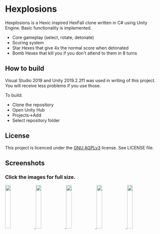 # Hexplosions

Hexplosions is a Hexic inspired HexFall clone written in C# using Unity Engine. Basic functionality is implemented.

 * Core gameplay (select, rotate, detonate)
 * Scoring system
 * Star Hexes that give 4x the normal score when detonated
 * Bomb Hexes that kill you if you don't attend to them in 8 turns

## How to build

Visual Studio 2019 and Unity 2019.2.2f1 was used in writing of this project. You will receive less problems if you use those. 

To build:

 * Clone the repository
 * Open Unity Hub
 * Projects->Add
 * Select repository folder

## License

This project is licenced under the [GNU AGPLv3](https://choosealicense.com/licenses/agpl-3.0/) license. See LICENSE file.

## Screenshots
### Click the images for full size.
<a href="https://user-images.githubusercontent.com/25724155/77219584-64222c80-6b48-11ea-98cc-3a94dc99c6c2.jpeg">
	<img src="https://user-images.githubusercontent.com/25724155/77219584-64222c80-6b48-11ea-98cc-3a94dc99c6c2.jpeg" width="19%">
</a>
<a href="https://user-images.githubusercontent.com/25724155/77219585-64bac300-6b48-11ea-80ee-dca68f1ed049.jpeg">
	<img src="https://user-images.githubusercontent.com/25724155/77219585-64bac300-6b48-11ea-80ee-dca68f1ed049.jpeg" width="19%">
</a>
<a href="https://user-images.githubusercontent.com/25724155/77219587-65ebf000-6b48-11ea-8585-c64c27e826ff.jpeg">
	<img src="https://user-images.githubusercontent.com/25724155/77219587-65ebf000-6b48-11ea-8585-c64c27e826ff.jpeg" width="19%">
</a>
<a href="https://user-images.githubusercontent.com/25724155/77219588-671d1d00-6b48-11ea-884a-05fa7ce90f79.jpeg">
	<img src="https://user-images.githubusercontent.com/25724155/77219588-671d1d00-6b48-11ea-884a-05fa7ce90f79.jpeg" width="19%">
</a>
<a href="https://user-images.githubusercontent.com/25724155/77219589-684e4a00-6b48-11ea-8547-aa662c96db82.jpeg">
	<img src="https://user-images.githubusercontent.com/25724155/77219589-684e4a00-6b48-11ea-8547-aa662c96db82.jpeg" width="19%">
</a>
